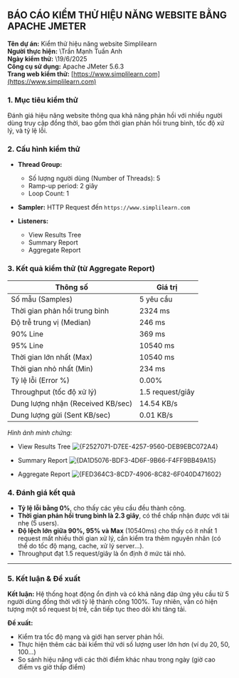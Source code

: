 

##  BÁO CÁO KIỂM THỬ HIỆU NĂNG WEBSITE BẰNG APACHE JMETER

**Tên dự án:** Kiểm thử hiệu năng website Simplilearn <br>
**Người thực hiện:** \Trần Mạnh Tuấn Anh <br>
**Ngày kiểm thử:** \19/6/2025 <br>
**Công cụ sử dụng:** Apache JMeter 5.6.3 <br>
**Trang web kiểm thử:** [https://www.simplilearn.com](https://www.simplilearn.com)



### 1. Mục tiêu kiểm thử

Đánh giá hiệu năng website thông qua khả năng phản hồi với nhiều người dùng truy cập đồng thời, bao gồm thời gian phản hồi trung bình, tốc độ xử lý, và tỷ lệ lỗi.



### 2. Cấu hình kiểm thử

* **Thread Group:**

  * Số lượng người dùng (Number of Threads): 5
  * Ramp-up period: 2 giây
  * Loop Count: 1

* **Sampler:** HTTP Request đến `https://www.simplilearn.com`

* **Listeners:**

  * View Results Tree
  * Summary Report
  * Aggregate Report



### 3. Kết quả kiểm thử (từ Aggregate Report)

| Thông số                          | Giá trị          |
| --------------------------------- | ---------------- |
| Số mẫu (Samples)                  | 5 yêu cầu        |
| Thời gian phản hồi trung bình     | 2324 ms          |
| Độ trễ trung vị (Median)          | 246 ms           |
| 90% Line                          | 369 ms           |
| 95% Line                          | 10540 ms         |
| Thời gian lớn nhất (Max)          | 10540 ms         |
| Thời gian nhỏ nhất (Min)          | 234 ms           |
| Tỷ lệ lỗi (Error %)               | 0.00%            |
| Throughput (tốc độ xử lý)         | 1.5 request/giây |
| Dung lượng nhận (Received KB/sec) | 14.54 KB/s       |
| Dung lượng gửi (Sent KB/sec)      | 0.01 KB/s        |

*Hình ảnh minh chứng:*
 * View Results Tree
![{F2527071-D7EE-4257-9560-DEB9EBC072A4}](https://github.com/user-attachments/assets/fe087a23-766a-49c5-9ceb-b7051c4b8a2e)

 * Summary Report
![{DA1D5076-BDF3-4D6F-9B66-F4FF9BB49A15}](https://github.com/user-attachments/assets/a636573b-ec95-4213-b7c9-ba3d32407f98)

 * Aggregate Report
![{FED364C3-8CD7-4906-8C82-6F040D471602}](https://github.com/user-attachments/assets/ca198838-f25a-4f2a-a597-8e4ec01e1cd3)




### 4. Đánh giá kết quả

* **Tỷ lệ lỗi bằng 0%**, cho thấy các yêu cầu đều thành công.
* **Thời gian phản hồi trung bình là 2.3 giây**, có thể chấp nhận được với tải nhẹ (5 users).
* **Độ lệch lớn giữa 90%, 95% và Max** (10540ms) cho thấy có ít nhất 1 request mất nhiều thời gian xử lý, cần kiểm tra thêm nguyên nhân (có thể do tốc độ mạng, cache, xử lý server...).
* Throughput đạt 1.5 request/giây là ổn định ở mức tải nhỏ.

---

### 5. Kết luận & Đề xuất

**Kết luận:**
Hệ thống hoạt động ổn định và có khả năng đáp ứng yêu cầu từ 5 người dùng đồng thời với tỷ lệ thành công 100%. Tuy nhiên, vẫn có hiện tượng một số request bị trễ, cần tiếp tục theo dõi khi tăng tải.

**Đề xuất:**

* Kiểm tra tốc độ mạng và giới hạn server phản hồi.
* Thực hiện thêm các bài kiểm thử với số lượng user lớn hơn (ví dụ 20, 50, 100...)
* So sánh hiệu năng với các thời điểm khác nhau trong ngày (giờ cao điểm vs giờ thấp điểm)

